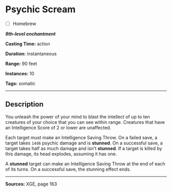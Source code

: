 # Psychic Scream

- [ ] Homebrew

***9th-level enchantment***

**Casting Time:** action

**Duration:** instantaneous

**Range:** 90 feet

**Instances:** 10

**Tags:** somatic

---

## Description
You unleash the power of your mind to blast the intellect of up to ten creatures of your choice that you can see within range.
Creatures that have an Intelligence Score of 2 or lower are unaffected.

Each target must make an Intelligence Saving Throw.
On a failed save, a target takes `14d6` psychic damage and is **stunned**.
On a successful save, a target takes half as much damage and isn't **stunned**.
If a target is killed by this damage, its head explodes, assuming it has one.

A **stunned** target can make an Intelligence Saving Throw at the end of each of its turns.
On a successful save, the stunning effect ends.

---

**Sources:** XGE, page 163
